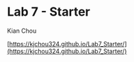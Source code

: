 # Lab 7 - Starter

Kian Chou

[https://kjchou324.github.io/Lab7_Starter/](https://kjchou324.github.io/Lab7_Starter/)